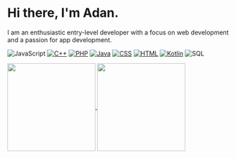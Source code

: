 # Hi there, I'm Adan. 

I am an enthusiastic entry-level developer with a focus on web development and a passion for app development. 

<!--
My experience, include the JUMP program that strengthened my skills in areas like SpringBoot, AWS, and database management, has nurtured adaptability and a strong drive for growth. 

<img align="left" width="47%" src="https://github-readme-stats.vercel.app/api/top-langs/?username=viveroa2291&layout=compact"/> 
<img align="left" width="47%" src="https://github-readme-stats.vercel.app/api?username=viveroa2291&show_icons=true&theme=radical"/>
-->

![JavaScript](https://img.shields.io/badge/javascript%20-%23323330.svg?&style=for-the-badge&logo=javascript&logoColor=%23F7DF1E)
[![C++](https://img.shields.io/badge/C++-A8B9CC?style=for-the-badge&logo=c%2B%2B&logoColor=white)](https://github.com/viveroa2291/README.md)
[![PHP](https://img.shields.io/badge/PHP-777BB4?style=for-the-badge&logo=php&logoColor=white)](https://github.com/viveroa2291/README.md)
[![Java](https://img.shields.io/badge/Java-007396?style=for-the-badge&logo=java&logoColor=white)](https://github.com/viveroa2291/README.md)
[![CSS](https://img.shields.io/badge/CSS-1572B6?style=for-the-badge&logo=css3&logoColor=white)](https://github.com/viveroa2291/README.md)
[![HTML](https://img.shields.io/badge/HTML-E34F26?style=for-the-badge&logo=html5&logoColor=white)](https://github.com/viveroa2291/README.md)
[![Kotlin](https://img.shields.io/badge/Kotlin-0095D5?style=for-the-badge&logo=kotlin&logoColor=white)](https://github.com/viveroa2291/README.md)
![SQL](https://img.shields.io/badge/SQL-4169E1?style=for-the-badge&logo=postgresql&logoColor=fff)

<a href="https://github.com/viveroa2291/github-readme-stats">
  <img height=200 align="center" src="https://github-readme-stats.vercel.app/api?username=viveroa2291" />
</a>
<a href="https://github.com/viveroa2291/convoychat">
  <img height=200 align="center" src="https://github-readme-stats.vercel.app/api/top-langs?username=viveroa2291&layout=compact&langs_count=8&card_width=320" />
</a>
